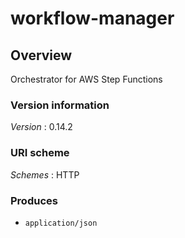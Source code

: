 # workflow-manager


<a name="overview"></a>
## Overview
Orchestrator for AWS Step Functions


### Version information
*Version* : 0.14.2


### URI scheme
*Schemes* : HTTP


### Produces

* `application/json`



